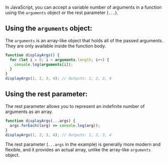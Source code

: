 In JavaScript, you can accept a variable number of arguments in a function using the `arguments` object or the rest parameter (`...`).

## Using the `arguments` object:

The `arguments` is an array-like object that holds all of the passed arguments. They are only available inside the function body.

```js
function displayArgs() {
  for (let i = 0; i < arguments.length; i++) {
    console.log(arguments[i]);
  }
}
displayArgs(1, 2, 3, 4); // Outputs: 1, 2, 3, 4
```

## Using the rest parameter:

The rest parameter allows you to represent an indefinite number of arguments as an array.

```js
function displayArgs(...args) {
  args.forEach((arg) => console.log(arg));
}
displayArgs(1, 2, 3, 4); // Outputs: 1, 2, 3, 4
```

The rest parameter (`...args` in the example) is generally more modern and flexible, and it provides an actual array, unlike the array-like `arguments` object.
